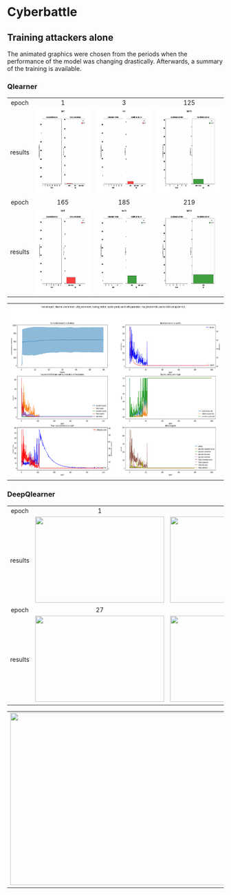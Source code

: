 # Cyberbattle

## Training attackers alone

The animated graphics were chosen from the periods when the performance of the model was changing drastically. Afterwards, a summary of the training is available.

### Qlearner

<table>
  <tr>
    <td><center>epoch</center></td>
    <td><center>1</center></td>
    <td><center>3</center></td>
    <td><center>125</center></td>
  </tr>
  <tr>
    <td><center>results</center></td>
    <td><img src="render/attacker/QleanerTrain/Alone/Epoch_1.gif", width='300' height='200'></td>
    <td><img src="render/attacker/QleanerTrain/Alone/Epoch_3.gif", width='300' height='200'></td>
    <td><img src="render/attacker/QleanerTrain/Alone/Epoch_125.gif",width='300' height='200'></td>
  </tr>
  <tr>
    <td><center>epoch</center></td>
    <td><center>165</center></td>
    <td><center>185</center></td>
    <td><center>219</center></td>
  </tr>
  <tr>
    <td><center>results</center></td>
    <td><img src="render/attacker/QleanerTrain/Alone/Epoch_165.gif", width='300' height='200'></td>
    <td><img src="render/attacker/QleanerTrain/Alone/Epoch_185.gif", width='300' height='200'></td>
    <td><img src="render/attacker/QleanerTrain/Alone/Epoch_219.gif", width='300' height='200'></td>
  </tr>
 </table>
 
 <table>
  <td><img src="render/attacker/QleanerTrain/Alone/summary.png", width='800' height='400'></td>
 </table>
 
 ### DeepQlearner
 
 <table>
  <tr>
    <td><center>epoch</center></td>
    <td><center>1</center></td>
    <td><center>2</center></td>
    <td><center>12</center></td>
  </tr>
  <tr>
    <td><center>results</center></td>
    <td><img src="render/attacker/DeepQleanerTrain/Alone/Epoch_1.gif", width='300' height='200'></td>
    <td><img src="render/attacker/DeepQleanerTrain/Alone/Epoch_2.gif", width='300' height='200'></td>
    <td><img src="render/attacker/DeepQleanerTrain/Alone/Epoch_12.gif",width='300' height='200'></td>
  </tr>
  <tr>
    <td><center>epoch</center></td>
    <td><center>27</center></td>
    <td><center>45</center></td>
    <td><center>413</center></td>
  </tr>
  <tr>
    <td><center>results</center></td>
    <td><img src="render/attacker/DeepQleanerTrain/Alone/Epoch_27.gif", width='300' height='200'></td>
    <td><img src="render/attacker/DeepQleanerTrain/Alone/Epoch_45.gif", width='300' height='200'></td>
    <td><img src="render/attacker/DeepQleanerTrain/Alone/Epoch_413.gif", width='300' height='200'></td>
  </tr>
 </table>
 
 <table>
  <td><img src="render/attacker/DeepQleanerTrain/Alone/summary.png", width='800' height='400'></td>
 </table>
